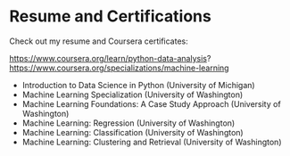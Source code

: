 # Resume and Certifications
 
Check out my resume and Coursera certificates:

https://www.coursera.org/learn/python-data-analysis?
https://www.coursera.org/specializations/machine-learning

- Introduction to Data Science in Python (University of Michigan)
- Machine Learning Specialization (University of Washington)
- Machine Learning Foundations: A Case Study Approach (University of Washington)
- Machine Learning: Regression (University of Washington)
- Machine Learning: Classification (University of Washington)
- Machine Learning: Clustering and Retrieval (University of Washington)

